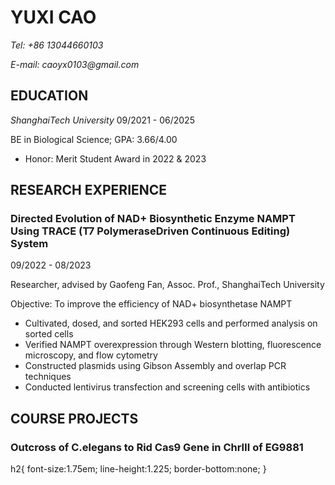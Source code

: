 # YUXI CAO
_Tel: +86 13044660103_

_E-mail: caoyx0103@gmail.com_

## EDUCATION

*ShanghaiTech University* 09/2021 - 06/2025

BE in Biological Science; GPA: 3.66/4.00
- Honor: Merit Student Award in 2022 & 2023

## RESEARCH EXPERIENCE
### Directed Evolution of NAD+ Biosynthetic Enzyme NAMPT Using TRACE (T7 PolymeraseDriven Continuous Editing) System
09/2022 - 08/2023

Researcher, advised by Gaofeng Fan, Assoc. Prof., ShanghaiTech University

Objective: To improve the efficiency of NAD+ biosynthetase NAMPT
- Cultivated, dosed, and sorted HEK293 cells and performed analysis on sorted cells
- Verified NAMPT overexpression through Western blotting, fluorescence microscopy, and flow cytometry
- Constructed plasmids using Gibson Assembly and overlap PCR techniques
- Conducted lentivirus transfection and screening cells with antibiotics


## COURSE PROJECTS
### Outcross of C.elegans to Rid Cas9 Gene in ChrⅢ of EG9881



h2{
font-size:1.75em;
line-height:1.225;
border-bottom:none;
}
